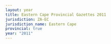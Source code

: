 ```yaml
---
layout: year
title: Eastern Cape Provincial Gazettes 2011
jurisdiction: ZA-EC
jurisdiction_name: Eastern Cape
provincial: true
year: "2011"
---
```

